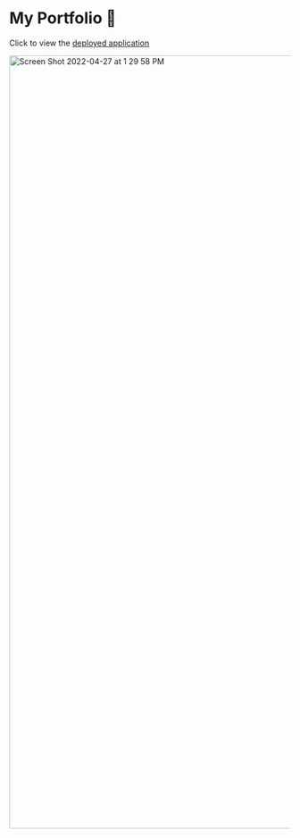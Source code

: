 # My Portfolio 🌸

Click to view the [deployed application](https://dieterichelizabeth.github.io/Portfolio/)

<img width="1386" alt="Screen Shot 2022-04-27 at 1 29 58 PM" src="https://user-images.githubusercontent.com/95142863/165595209-e5a1158b-fbed-446a-9313-78e52e120791.png">
